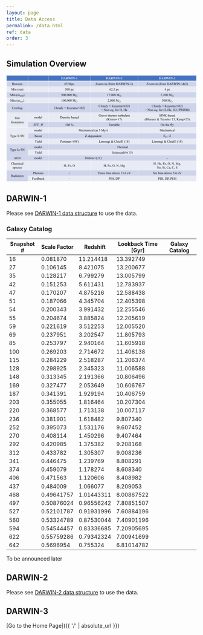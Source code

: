 ```yaml
---
layout: page
title: Data Access
permalink: /data.html
ref: data
order: 3
---
```

## Simulation Overview
![Simulation Overview](images/data/sim_overview_detail.jpg)

## DARWIN-1
Please see [DARWIN-1 data structure](data_structure.html) to use the data.

### Galaxy Catalog

| Snapshot \# | Scale Factor | Redshift | Lookback Time [Gyr] | Galaxy Catalog |
|---|---|---|---|---|
|16	|0.081870	|11.214418	|13.392749 | |
|27	|0.106145	|8.421075	|13.200677 | | 
|35	|0.128217	|6.799279	|13.005799 | |
|42	|0.151253	|5.611431	|12.783937 | |
|47	|0.170207	|4.875216	|12.588438 | |
|51	|0.187066	|4.345704	|12.405398 | |
|54	|0.200343	|3.991432	|12.255546 | |
|55	|0.204674	|3.885824	|12.205619 | |
|59	|0.221619	|3.512253	|12.005520 | |
|69	|0.237951	|3.202547	|11.805793 | |
|85	|0.253797	|2.940164	|11.605918 | |
|100	|0.269203	|2.714672	|11.406138 | |
|115	|0.284229	|2.518287	|11.206374 | |
|128	|0.298925	|2.345323	|11.006588 | |
|148	|0.313345	|2.191366	|10.806496 | |
|169	|0.327477	|2.053649	|10.606767 | |
|187	|0.341391	|1.929194	|10.406759 | |
|203	|0.355055	|1.816464	|10.207304 | |
|220	|0.368577	|1.713138	|10.007117 | |
|236	|0.381901	|1.618482	|9.807340 | |
|252	|0.395073	|1.531176	|9.607452 | |
|270	|0.408114	|1.450296	|9.407464 | |
|292	|0.420985	|1.375382	|9.208168 | |
|312	|0.433782	|1.305307	|9.008236 | |
|341	|0.446475	|1.239769	|8.808291 | |
|374	|0.459079	|1.178274	|8.608340 | |
|406	|0.471563	|1.120606	|8.408982 | |
|437	|0.484009	|1.066077	|8.209053 | |
|468	|0.49641757	|1.01443311	|8.00867522 | |
|497	|0.50876024	|0.96556242	|7.80851507 | |
|527	|0.52101787	|0.91931996	|7.60884196 | |
|560	|0.53324789	|0.87530044	|7.40901196 | |
|594	|0.54544457	|0.83336685	|7.20905695 | |
|622	|0.55759286	|0.79342324	|7.00941699 | |
|642	|0.5696954	|0.755324	|6.81014782 | |

To be announced later

## DARWIN-2
Please see [DARWIN-2 data structure](data_structure.html) to use the data.

### 

## DARWIN-3


[Go to the Home Page]({{ '/' | absolute_url }})
